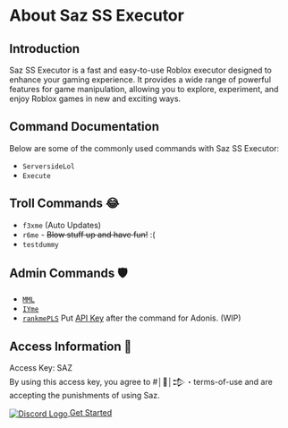  <div class="container">
        <h1>About Saz SS Executor</h1>
        <div class="section">
            <h2>Introduction</h2>
            <p>Saz SS Executor is a fast and easy-to-use Roblox executor designed to enhance your gaming experience. It provides a wide range of powerful features for game manipulation, allowing you to explore, experiment, and enjoy Roblox games in new and exciting ways.</p>
        </div>
        <div class="section">
            <h2>Command Documentation</h2>
            <p>Below are some of the commonly used commands with Saz SS Executor:</p>
            <ul>
                <li><code>ServersideLol</code></li>
                <li><code>Execute</code></li>
            </ul>
        </div>
        <div class="section">
            <h2>Troll Commands 😂</h2>
            <ul>
                <li><code>f3xme</code> <span>(Auto Updates)</span></li>
                <li><code>r6me</code> - <del>Blow stuff up and have fun!</del> <span>:(</span></li>
                <li><code>testdummy</code></li>
            </ul>
        </div>
        <div class="section">
            <h2>Admin Commands 🛡️</h2>
            <ul>
                <li><code><a href="https://www.youtube.com/watch?v=uP-Q_4QyTaU&pp=ygUTbW1sICByb2Jsb3ggZXhwbG9pdA%3D%3D" target="_blank">MML</a></code></li>
                <li><code><a href="https://github.com/EdgeIY/infiniteyield" target="_blank">IYme</a></code></li>
                <li><code><a href="https://www.youtube.com/watch?v=GFiiWdQts7s&pp=ygUkcmFua2luZyByb2Jsb3ggYWRtaW4gIHjvYmxveCBleHBsb2l0" target="_blank">rankmePLS</a></code> <span>Put <a href="https://github.com/Epix-Incorporated/Adonis/wiki" target="_blank">API Key</a> after the command for Adonis. (WIP)</span></li>
            </ul>
        </div>
        <div class="section">
            <h2>Access Information 🧾</h2>
            <p>Access Key: SAZ<br>By using this access key, you agree to #│📄│𒄠・terms-of-use and are accepting the punishments of using Saz.</p>
        </div>
        <div class="button-container">
            <a class="button" href="https://discord.gg/mDyPUZak8a" target="_blank">
                <img src="https://logos-download.com/wp-content/uploads/2021/01/Discord_Logo-613x700.png" alt="Discord Logo" style="vertical-align: middle;"> Get Started
            </a>
        </div>
    </div>
</body>
</html>
